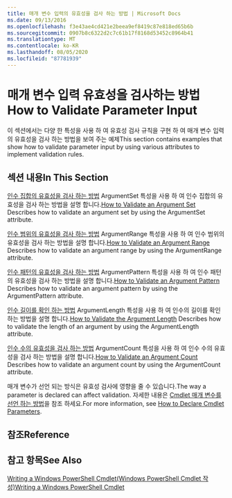 ```yaml
---
title: 매개 변수 입력의 유효성을 검사 하는 방법 | Microsoft Docs
ms.date: 09/13/2016
ms.openlocfilehash: f3e43ae4cd421e2beea9ef8419c87e818ed65b6b
ms.sourcegitcommit: 0907b8c6322d2c7c61b17f8168d53452c8964b41
ms.translationtype: MT
ms.contentlocale: ko-KR
ms.lasthandoff: 08/05/2020
ms.locfileid: "87781939"
---
```

# <a name="how-to-validate-parameter-input"></a><span data-ttu-id="7dae3-102">매개 변수 입력 유효성을 검사하는 방법</span><span class="sxs-lookup"><span data-stu-id="7dae3-102">How to Validate Parameter Input</span></span>

<span data-ttu-id="7dae3-103">이 섹션에서는 다양 한 특성을 사용 하 여 유효성 검사 규칙을 구현 하 여 매개 변수 입력의 유효성을 검사 하는 방법을 보여 주는 예제</span><span class="sxs-lookup"><span data-stu-id="7dae3-103">This section contains examples that show how to validate parameter input by using various attributes to implement validation rules.</span></span>

## <a name="in-this-section"></a><span data-ttu-id="7dae3-104">섹션 내용</span><span class="sxs-lookup"><span data-stu-id="7dae3-104">In This Section</span></span>

<span data-ttu-id="7dae3-105">[인수 집합의 유효성을 검사 하는 방법](./how-to-validate-an-argument-set.md) ArgumentSet 특성을 사용 하 여 인수 집합의 유효성을 검사 하는 방법을 설명 합니다.</span><span class="sxs-lookup"><span data-stu-id="7dae3-105">[How to Validate an Argument Set](./how-to-validate-an-argument-set.md) Describes how to validate an argument set by using the ArgumentSet attribute.</span></span>

<span data-ttu-id="7dae3-106">[인수 범위의 유효성을 검사 하는 방법](./how-to-validate-an-argument-range.md) ArgumentRange 특성을 사용 하 여 인수 범위의 유효성을 검사 하는 방법을 설명 합니다.</span><span class="sxs-lookup"><span data-stu-id="7dae3-106">[How to Validate an Argument Range](./how-to-validate-an-argument-range.md) Describes how to validate an argument range by using the ArgumentRange attribute.</span></span>

<span data-ttu-id="7dae3-107">[인수 패턴의 유효성을 검사 하는 방법](./how-to-validate-an-argument-pattern.md) ArgumentPattern 특성을 사용 하 여 인수 패턴의 유효성을 검사 하는 방법을 설명 합니다.</span><span class="sxs-lookup"><span data-stu-id="7dae3-107">[How to Validate an Argument Pattern](./how-to-validate-an-argument-pattern.md) Describes how to validate an argument pattern by using the ArgumentPattern attribute.</span></span>

<span data-ttu-id="7dae3-108">[인수 길이를 확인 하는 방법](./how-to-validate-the-argument-length.md) ArgumentLength 특성을 사용 하 여 인수의 길이를 확인 하는 방법을 설명 합니다.</span><span class="sxs-lookup"><span data-stu-id="7dae3-108">[How to Validate the Argument Length](./how-to-validate-the-argument-length.md) Describes how to validate the length of an argument by using the ArgumentLength attribute.</span></span>

<span data-ttu-id="7dae3-109">[인수 수의 유효성을 검사 하는 방법](./how-to-validate-an-argument-count.md) ArgumentCount 특성을 사용 하 여 인수 수의 유효성을 검사 하는 방법을 설명 합니다.</span><span class="sxs-lookup"><span data-stu-id="7dae3-109">[How to Validate an Argument Count](./how-to-validate-an-argument-count.md) Describes how to validate an argument count by using the ArgumentCount attribute.</span></span>

<span data-ttu-id="7dae3-110">매개 변수가 선언 되는 방식은 유효성 검사에 영향을 줄 수 있습니다.</span><span class="sxs-lookup"><span data-stu-id="7dae3-110">The way a parameter is declared can affect validation.</span></span> <span data-ttu-id="7dae3-111">자세한 내용은 [Cmdlet 매개 변수를 선언 하는 방법](./how-to-declare-cmdlet-parameters.md)을 참조 하세요.</span><span class="sxs-lookup"><span data-stu-id="7dae3-111">For more information, see [How to Declare Cmdlet Parameters](./how-to-declare-cmdlet-parameters.md).</span></span>

## <a name="reference"></a><span data-ttu-id="7dae3-112">참조</span><span class="sxs-lookup"><span data-stu-id="7dae3-112">Reference</span></span>

## <a name="see-also"></a><span data-ttu-id="7dae3-113">참고 항목</span><span class="sxs-lookup"><span data-stu-id="7dae3-113">See Also</span></span>

[<span data-ttu-id="7dae3-114">Writing a Windows PowerShell Cmdlet(Windows PowerShell Cmdlet 작성)</span><span class="sxs-lookup"><span data-stu-id="7dae3-114">Writing a Windows PowerShell Cmdlet</span></span>](./writing-a-windows-powershell-cmdlet.md)
